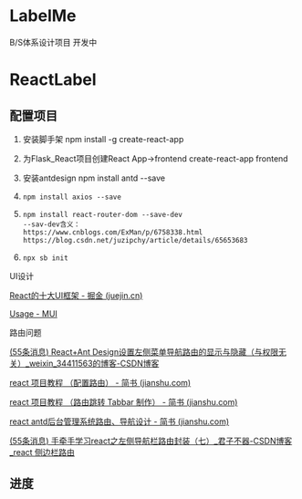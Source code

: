 # LabelMe
B/S体系设计项目 开发中

# ReactLabel

## 配置项目

1. 安装脚手架 npm install -g create-react-app 

2. 为Flask_React项目创建React App->frontend create-react-app frontend 

3. 安装antdesign    npm install antd --save

4. ```undefined
   npm install axios --save
   ```

5. ```
   npm install react-router-dom --save-dev
   --sav-dev含义：
   https://www.cnblogs.com/ExMan/p/6758338.html
   https://blog.csdn.net/juzipchy/article/details/65653683
   ```
   
6. ```shell
   npx sb init
   ```






UI设计

[React的十大UI框架 - 掘金 (juejin.cn)](https://juejin.cn/post/6844903955269419015)

[Usage - MUI](https://mui.com/zh/getting-started/usage/)





路由问题

[(55条消息) React+Ant Design设置左侧菜单导航路由的显示与隐藏（与权限无关）_weixin_34411563的博客-CSDN博客](https://blog.csdn.net/weixin_34411563/article/details/93612591)

[react 项目教程 （配置路由） - 简书 (jianshu.com)](https://www.jianshu.com/p/23ffb5154818)

[react 项目教程 （路由跳转 Tabbar 制作） - 简书 (jianshu.com)](https://www.jianshu.com/p/7a2fcce0ed8b)

[react antd后台管理系统路由、导航设计 - 简书 (jianshu.com)](https://www.jianshu.com/p/6f16d96f8961)

[(55条消息) 手牵手学习react之左侧导航栏路由封装（七）_君子不器-CSDN博客_react 侧边栏路由](https://blog.csdn.net/qq_40412456/article/details/108445326)





## 进度

